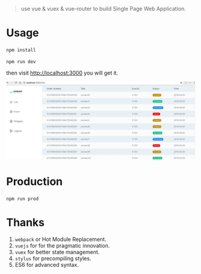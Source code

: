 > use vue & vuex & vue-router to build Single Page Web Application.


# Usage

`npm install`

`npm run dev`

then visit <http://localhost:3000> you will get it.

![image](webapp/static/images/QQ20161002-0.jpg)


# Production

 `npm run prod`

# Thanks

1. `webpack` or Hot Module Replacement.
2. `vuejs` for  for the pragmatic innovation.
3. `vuex` for better state management.
4. `stylus` for precompiling styles.
5. ES6 for advanced syntax.
